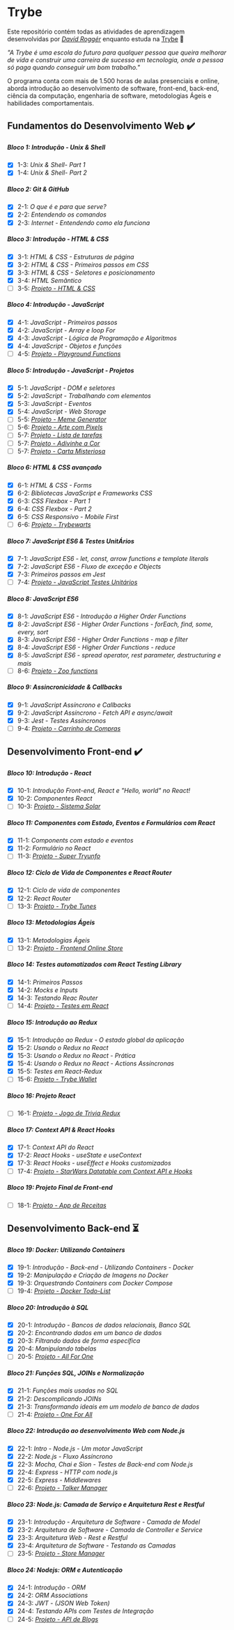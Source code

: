 # Trybe

Este reposit&oacute;rio cont&eacute;m todas as atividades de aprendizagem desenvolvidas por _[Dav&iacute;d Rogg&eacute;r](https://www.linkedin.com/in/davidrogger/)_ enquanto estuda na [Trybe](https://www.betrybe.com/) :rocket:

_"A Trybe &eacute; uma escola do futuro para qualquer pessoa que queira melhorar de vida e construir uma carreira de sucesso em tecnologia, onde a pessoa s&oacute; paga quando conseguir um bom trabalho."_

O programa conta com mais de 1.500 horas de aulas presenciais e online, aborda introdu&ccedil;&atilde;o ao desenvolvimento de software, front-end, back-end, ci&ecirc;ncia da computa&ccedil;&atilde;o, engenharia de software, metodologias &Aacute;geis e habilidades comportamentais.

## Fundamentos do Desenvolvimento Web :heavy_check_mark:

##### Bloco 1: Introdu&ccedil;&atilde;o - Unix & Shell

- [X] 1-3: _Unix & Shell- Part 1_
- [X] 1-4: _Unix & Shell- Part 2_

##### Bloco 2: Git & GitHub

- [x] 2-1: _O que &eacute; e para que serve?_
- [x] 2-2: _Entendendo os comandos_
- [x] 2-3: _Internet - Entendendo como ela funciona_

##### Bloco 3: Introdu&ccedil;&atilde;o - HTML & CSS

- [x] 3-1: _HTML & CSS - Estruturas de p&aacute;gina_
- [x] 3-2: _HTML & CSS - Primeiros passos em CSS_
- [x] 3-3: _HTML & CSS - Seletores e posicionamento_
- [x] 3-4: _HTML Sem&atilde;ntico_
- [ ] 3-5: _[Projeto - HTML & CSS]()_

##### Bloco 4: Introdu&ccedil;&atilde;o - JavaScript

- [x] 4-1: _JavaScript - Primeiros passos_
- [x] 4-2: _JavaScript - Array e loop For_
- [x] 4-3: _JavaScript - L&oacute;gica de Programa&ccedil;&atilde;o e Algoritmos_
- [x] 4-4: _JavaScript - Objetos e fun&ccedil;&otilde;es_
- [ ] 4-5: _[Projeto - Playground Functions]()_

##### Bloco 5: Introdu&ccedil;&atilde;o - JavaScript - Projetos

- [x] 5-1: _JavaScript - DOM e seletores_
- [X] 5-2: _JavaScript - Trabalhando com elementos_
- [x] 5-3: _JavaScript - Eventos_
- [x] 5-4: _JavaScript - Web Storage_
- [ ] 5-5: _[Projeto - Meme Generator]()_
- [ ] 5-6: _[Projeto - Arte com Pixels]()_
- [ ] 5-7: _[Projeto - Lista de tarefas]()_
- [ ] 5-7: _[Projeto - Adivinhe a Cor]()_
- [ ] 5-7: _[Projeto - Carta Misteriosa]()_

##### Bloco 6: HTML & CSS avan&ccedil;ado

- [x] 6-1: _HTML & CSS - Forms_
- [x] 6-2: _Bibliotecas JavaScript e Frameworks CSS_
- [x] 6-3: _CSS Flexbox - Part 1_
- [x] 6-4: _CSS Flexbox - Part 2_
- [x] 6-5: _CSS Responsivo - Mobile First_
- [ ] 6-6: _[Projeto - Trybewarts]()_

##### Bloco 7: JavaScript ES6 & Testes Unit&Aacute;rios

- [x] 7-1: _JavaScript ES6 - let, const, arrow functions e template literals_
- [x] 7-2: _JavaScript ES6 - Fluxo de exceção e Objects_
- [x] 7-3: _Primeiros passos em Jest_
- [ ] 7-4: _[Projeto - JavaScript Testes Unitários]()_

##### Bloco 8: JavaScript ES6

- [x] 8-1: _JavaScript ES6 - Introdução a Higher Order Functions_
- [x] 8-2: _JavaScript ES6 - Higher Order Functions - forEach, find, some, every, sort_
- [x] 8-3: _JavaScript ES6 - Higher Order Functions - map e filter_
- [x] 8-4: _JavaScript ES6 - Higher Order Functions - reduce_
- [x] 8-5: _JavaScript ES6 - spread operator, rest parameter, destructuring e mais_
- [ ] 8-6: _[Projeto - Zoo functions]()_

##### Bloco 9: Assincronicidade & Callbacks

- [x] 9-1: _JavaScript Assíncrono e Callbacks_
- [x] 9-2: _JavaScript Assíncrono - Fetch API e async/await_
- [x] 9-3: _Jest - Testes Assíncronos_
- [ ] 9-4: _[Projeto - Carrinho de Compras]()_

## Desenvolvimento Front-end :heavy_check_mark:

##### Bloco 10: Introdução - React

- [x] 10-1: _Introdução Front-end, React e "Hello, world" no React!_
- [x] 10-2: _Componentes React_
- [ ] 10-3: _[Projeto - Sistema Solar]()_

##### Bloco 11: Componentes com Estado, Eventos e Formulários com React

- [x] 11-1: _Components com estado e eventos_
- [x] 11-2: _Formulário no React_
- [ ] 11-3: _[Projeto - Super Tryunfo]()_

##### Bloco 12: Ciclo de Vida de Componentes e React Router

- [x] 12-1: _Ciclo de vida de componentes_
- [x] 12-2: _React Router_
- [ ] 13-3: _[Projeto - Trybe Tunes]()_

##### Bloco 13: Metodologias Ágeis

- [x] 13-1: _Metodologias Ágeis_
- [ ] 13-2: _[Projeto - Frontend Online Store]()_

##### Bloco 14: Testes automatizados com React Testing Library

- [x] 14-1: _Primeiros Passos_
- [x] 14-2: _Mocks e Inputs_
- [x] 14-3: _Testando Reac Router_
- [ ] 14-4: _[Projeto - Testes em React]()_

##### Bloco 15: Introdução ao Redux

- [x] 15-1: _Introdução ao Redux - O estado global da aplicação_
- [x] 15-2: _Usando o Redux no React_
- [x] 15-3: _Usando o Redux no React - Prática_
- [x] 15-4: _Usando o Redux no React - Actions Assíncronas_
- [x] 15-5: _Testes em React-Redux_
- [ ] 15-6: _[Projeto - Trybe Wallet]()_

##### Bloco 16: Projeto React

- [ ] 16-1: _[Projeto - Jogo de Trivia Redux]()_

##### Bloco 17: Context API & React Hooks

- [x] 17-1: _Context API do React_
- [x] 17-2: _React Hooks - useState e useContext_
- [x] 17-3: _React Hooks - useEffect e Hooks customizados_
- [ ] 17-4: _[Projeto - StarWars Datatable com Context API e Hooks]()_

##### Bloco 19: Projeto Final de Front-end

- [ ] 18-1: _[Projeto - App de Receitas]()_

## Desenvolvimento Back-end :hourglass_flowing_sand:

##### Bloco 19: Docker: Utilizando Containers

- [x] 19-1: _Introdução - Back-end - Utilizando Containers - Docker_
- [x] 19-2: _Manipulação e Criação de Imagens no Docker_
- [x] 19-3: _Orquestrando Containers com Docker Compose_
- [ ] 19-4: _[Projeto - Docker Todo-List]()_

##### Bloco 20: Introdução à SQL

- [x] 20-1: _Introdução - Bancos de dados relacionais, Banco SQL_
- [x] 20-2: _Encontrando dados em um banco de dados_
- [x] 20-3: _Filtrando dados de forma específica_
- [x] 20-4: _Manipulando tabelas_
- [ ] 20-5: _[Projeto - All For One]()_

##### Bloco 21: Funções SQL, JOINs e Normalização

- [x] 21-1: _Funções mais usadas no SQL_
- [x] 21-2: _Descomplicando JOINs_
- [x] 21-3: _Transformando ideais em um modelo de banco de dados_
- [ ] 21-4: _[Projeto - One For All]()_

##### Bloco 22: Introdução ao desenvolvimento Web com Node.js

- [x] 22-1: _Intro - Node.js - Um motor JavaScript_
- [x] 22-2: _Node.js - Fluxo Assíncrono_
- [x] 22-3: _Mocha, Chai e Sion - Testes de Back-end com Node.js_
- [x] 22-4: _Express - HTTP com node.js_
- [x] 22-5: _Express - Middlewares_
- [ ] 22-6: _[Projeto - Talker Manager]()_

##### Bloco 23: Node.js: Camada de Serviço e Arquitetura Rest e Restful

- [x] 23-1: _Introdução - Arquitetura de Software - Camada de Model_
- [x] 23-2: _Arquitetura de Software - Camada de Controller e Service_
- [x] 23-3: _Arquitetura Web - Rest e Restful_
- [x] 23-4: _Arquitetura de Software - Testando as Camadas_
- [ ] 23-5: _[Projeto - Store Manager]()_

##### Bloco 24: Nodejs: ORM e Autenticação

- [x] 24-1: _Introdução - ORM_
- [x] 24-2: _ORM  Associations_
- [x] 24-3: _JWT - (JSON Web Token)_
- [x] 24-4: _Testando APIs com Testes de Integração_
- [ ] 24-5: _[Projeto - API de Blogs]()_